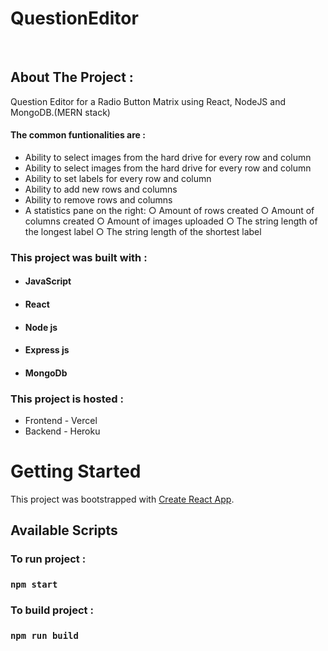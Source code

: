 
<!-- PROJECT LOGO -->
<p >

  <h1 >QuestionEditor</h1>

 <br />

</p>

<!-- ABOUT THE PROJECT -->

## About The Project :

Question Editor for a Radio Button Matrix using React, NodeJS and MongoDB.(MERN stack)

#### The common funtionalities are :

- Ability to select images from the hard drive for every row and column
- Ability to select images from the hard drive for every row and column
- Ability to set labels for every row and column
- Ability to add new rows and columns
- Ability to remove rows and columns
- A statistics pane on the right:
  ○ Amount of rows created
  ○ Amount of columns created
  ○ Amount of images uploaded
  ○ The string length of the longest label
  ○ The string length of the shortest label

### This project was built with :

- #### JavaScript
- #### React
- #### Node js
- #### Express js
- #### MongoDb

### This project is hosted :

- Frontend - Vercel
- Backend - Heroku

<!-- GETTING STARTED -->

# Getting Started

This project was bootstrapped with [Create React App](https://reactjs.org/).

## Available Scripts

### To run project :

### `npm start`

### To build project :

### `npm run build`
